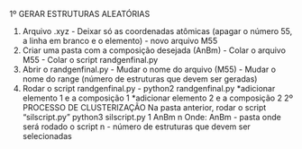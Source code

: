 1º GERAR ESTRUTURAS ALEATÓRIAS
  1. Arquivo .xyz
    - Deixar só as coordenadas atômicas (apagar o número 55, a linha em branco e o elemento)
    - novo arquivo M55
  2. Criar uma pasta com a composição desejada (AnBm)
    - Colar o arquivo M55
    - Colar o script randgenfinal.py
  3. Abrir o randgenfinal.py
    - Mudar o nome do arquivo (M55)
    - Mudar o nome do range (número de estruturas que devem ser geradas)
  4. Rodar o script randgenfinal.py
    - python2 randgenfinal.py
      *adicionar elemento 1 e a composição 1
      *adicionar elemento 2 e a composição 2
2º PROCESSO DE CLUSTERIZAÇÃO
  Na pasta anterior, rodar o script “silscript.py”
    python3 silscript.py 1 AnBm n
  Onde:
    AnBm - pasta onde será rodado o script
    n - número de estruturas que devem ser selecionadas
